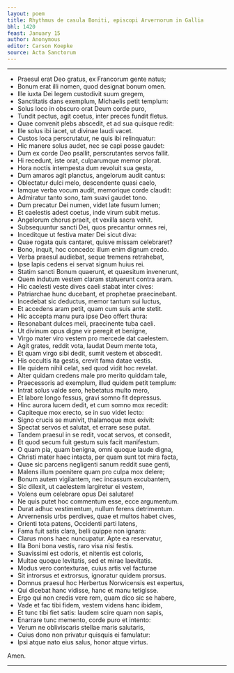 ```yaml
---
layout: poem
title: Rhythmus de casula Boniti, episcopi Arvernorum in Gallia
bhl: 1420
feast: January 15
author: Anonymous
editor: Carson Koepke
source: Acta Sanctorum
---
```


---

- Praesul erat Deo gratus, ex Francorum gente natus;
- Bonum erat illi nomen, quod designat bonum omen.
- Ille iuxta Dei legem custodivit suum gregem,
- Sanctitatis dans exemplum, Michaelis petit templum:
- Solus loco in obscuro orat Deum corde puro,
- Tundit pectus, agit coetus, inter preces fundit fletus.
- Quae convenit plebs abscedit, et ad sua quisque redit:
- Ille solus ibi iacet, ut divinae laudi vacet.
- Custos loca perscrutatur, ne quis ibi relinquatur:
- Hic manere solus audet, nec se capi posse gaudet:
- Dum ex corde Deo psallit, perscrutantes servos fallit.
- Hi recedunt, iste orat, culparumque memor plorat.
- Hora noctis intempesta dum revoluit sua gesta,
- Dum amaros agit planctus, angelorum audit cantus:
- Oblectatur dulci melo, descendente quasi caelo,
- Iamque verba vocum audit, memorique corde claudit:
- Admiratur tanto sono, tam suavi gaudet tono.
- Dum precatur Dei numen, videt late fusum lumen;
- Et caelestis adest coetus, inde virum subit metus.
- Angelorum chorus praeit, et vexilla sacra vehit.
- Subsequuntur sancti Dei, quos precantur omnes rei,
- Inceditque ut festiva mater Dei sicut diva:
- Quae rogata quis cantaret, quisve missam celebraret?
- Bono, inquit, hoc concedo: illum enim dignum credo.
- Verba praesul audiebat, seque tremens retrahebat,
- Ipse lapis cedens ei servat signum huius rei.
- Statim sancti Bonum quaerunt, et quaesitum invenerunt,
- Quem indutum vestem claram statuerunt contra aram. 
- Hic caelesti veste dives caeli stabat inter cives:
- Patriarchae hunc ducebant, et prophetae praecinebant.
- Incedebat sic deductus, memor tantum sui luctus,
- Et accedens aram petit, quam cum suis ante stetit.
- Hic accepta manu pura ipse Deo offert thura:
- Resonabant dulces meli, praecinente tuba caeli.
- Ut divinum opus digne vir peregit et benigne,
- Virgo mater viro vestem pro mercede dat caelestem.
- Agit grates, reddit vota, laudat Deum mente tota,
- Et quam virgo sibi dedit, sumit vestem et abscedit.
- His occultis ita gestis, crevit fama datae vestis.
- Ille quidem nihil celat, sed quod vidit hoc revelat.
- Alter quidam credens male pro merito quiddam tale,
- Praecessoris ad exemplum, illud quidem petit templum:
- Intrat solus valde sero, hebetatus multo mero,
- Et labore longo fessus, gravi somno fit depressus.
- Hinc aurora lucem dedit, et cum somno mox recedit:
- Capiteque mox erecto, se in suo videt lecto:
- Signo crucis se munivit, thalamoque mox exivit:
- Spectat servos et salutat, et errare sese putat.
- Tandem praesul in se redit, vocat servos, et consedit,
- Et quod secum fuit gestum suis facit manifestum.
- O quam pia, quam benigna, omni quoque laude digna,
- Christi mater haec intacta, per quam sunt tot mira facta,
- Quae sic parcens negligenti sanum reddit suae genti,
- Malens illum poenitere quam pro culpa mox delere;
- Bonum autem vigilantem, nec incassum excubantem,
- Sic dilexit, ut caelestem largiretur ei vestem,
- Volens eum celebrare opus Dei salutare!
- Ne quis putet hoc commentum esse, ecce argumentum.
- Durat adhuc vestimentum, nullum ferens detrimentum.
- Arvernensis urbs perdives, quae et multos habet cives,
- Orienti tota patens, Occidenti parti latens, 
- Fama fuit satis clara, belli quippe non ignara:
- Clarus mons haec nuncupatur. Apte ea reservatur,
- Illa Boni bona vestis, raro visa nisi festis.
- Suavissimi est odoris, et nitentis est coloris,
- Multae quoque levitatis, sed et mirae laevitatis.
- Modus vero contexturae, cuius artis vel facturae
- Sit introrsus et extrorsus, ignoratur quidem prorsus.
- Domnus praesul hoc Herbertus Norwicensis est expertus,
- Qui dicebat hanc vidisse, hanc et manu tetigisse.
- Ergo qui non credis vere rem, quam dico sic se habere,
- Vade et fac tibi fidem, vestem videns hanc ibidem,
- Et tunc tibi fiet satis: laudem scire quam non sapis,
- Enarrare tunc memento, corde puro et intento:
- Verum ne obliviscaris stellae maris salutaris,
- Cuius dono non privatur quisquis ei famulatur:
- Ipsi atque nato eius salus, honor atque virtus. 

Amen.

---
